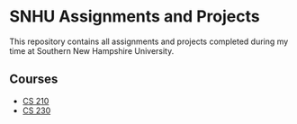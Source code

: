 # SNHU Assignments and Projects

This repository contains all assignments and projects completed during my time at Southern New Hampshire University.

## Courses

- [CS 210](https://github.com/cmdecker95/snhu/tree/main/CS210%20Programming%20Languages)
- [CS 230](https://github.com/cmdecker95/snhu/tree/main/CS230%20Operating%20Platforms)
